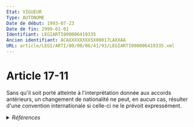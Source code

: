 ```yaml
---
État: VIGUEUR
Type: AUTONOME
Date de début: 1993-07-23
Date de fin: 2999-01-01
Identifiant: LEGIARTI000006419335
Ancien identifiant: ACAXXXXXXXX5X00017LAXXAA
URL: article/LEGI/ARTI/00/00/06/41/93/LEGIARTI000006419335.xml
---
```


<h1>Article 17-11</h1>

Sans qu'il soit porté atteinte à l'interprétation donnée aux accords antérieurs,
un changement de nationalité ne peut, en aucun cas, résulter d'une convention
internationale si celle-ci ne le prévoit expressément.


<details>
  <summary><em>Références</em></summary>

  <h2>Articles faisant référence à l'article</h2>
  
  <ul>
    <li>
      <a href="https://legal.tricoteuses.fr//redirection/LEGIARTI000049204312?vers=git&vers=legifrance">Code de la nationalité française - article 15 AUTONOME MODIFIE, en vigueur du 1945-10-20 au 1973-01-10</a> CONCORDE source
    </li>
    <li>
      <a href="https://legal.tricoteuses.fr//redirection/LEGIARTI000006523986?vers=git&vers=legifrance">Code de la nationalité française - article 15 AUTONOME TRANSFERE, en vigueur du 1973-01-10 au 1993-07-23</a> CONCORDE source
    </li>
  </ul>
  
  <h2>Textes faisant référence à l'article</h2>
  
  <ul>
    <li>
      <a href="https://legal.tricoteuses.fr//redirection/JORFTEXT000000362019?vers=git&vers=legifrance">LOI n° 93-933 du 22 juillet 1993 réformant le droit de la nationalité</a> CODIFICATION cible
    </li>
  </ul>
  
  <h2>Références faites par l'article</h2>
  
  <ul>
    <li>
      1993-07-22 CODIFICATION source <a href="https://legal.tricoteuses.fr//redirection/JORFTEXT000000362019?vers=git&vers=legifrance">LOI n° 93-933 du 22 juillet 1993 réformant le droit de la nationalité</a>
    </li>
    <li>
      1993-07-22 CREATION source Loi n°93-933 du 22 juillet 1993 - art. 50 () JORF 23 juillet 1993
    </li>
    <li>
      2999-01-01 CONCORDE cible <a href="https://legal.tricoteuses.fr//redirection/LEGIARTI000006523986?vers=git&vers=legifrance">Code de la nationalité française - article 15 AUTONOME TRANSFERE, en vigueur du 1973-01-10 au 1993-07-23</a>
    </li>
  </ul>
</details>
